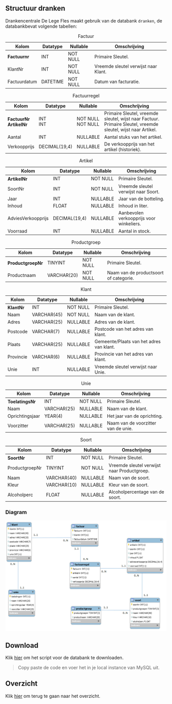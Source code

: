 ## Structuur dranken
Drankencentrale De Lege Fles maakt gebruik van de databank `dranken`, de databankbevat volgende tabellen:
    <table>
        <caption>Factuur</caption>
        <thead>
            <tr>
                <th>Kolom</th>
                <th>Datatype</th>
                <th>Nullable</th>
                <th>Omschrijving</th>
            </tr>
        </thead>
        <tbody>
            <tr>
                <th align="left">Factuurnr</th>
                <td>INT</td>
                <td>NOT NULL</td>
                <td>Primaire Sleutel.</td>
            </tr>
            <tr>
                <td>KlantNr</td>
                <td>INT</td>
                <td>NOT NULL</td>
                <td>Vreemde sleutel verwijst naar Klant.</td>
            </tr>
            <tr>
                <td>Factuurdatum</td>
                <td>DATETIME</td>
                <td>NOT NULL</td>
                <td>Datum van facturatie.</td>
            </tr>
        </tbody>
    </table>
    <table>
        <caption>Factuurregel</caption>
        <thead>
            <tr>
                <th>Kolom</th>
                <th>Datatype</th>
                <th>Nullable</th>
                <th>Omschrijving</th>
            </tr>
        </thead>
        <tbody>
            <tr>
                <th align="left">
                    FactuurNr<br />
                    ArtikelNr
                </th>
                <td>
                    INT<br />
                    INT
                </td>
                <td>
                    NOT NULL<br />
                    NOT NULL
                </td>
                <td>
                    Primaire Sleutel, vreemde sleutel, wijst naar Factuur.<br />
                    Primaire Sleutel, vreemde sleutel, wijst naar Artikel.
                </td>
            </tr>
            <tr>
                <td>Aantal</td>
                <td>INT</td>
                <td>NULLABLE</td>
                <td>Aantal stuks van het artikel.</td>
            </tr>
            <tr>
                <td>Verkoopprijs</td>
                <td>DECIMAL(19,4)</td>
                <td>NULLABLE</td>
                <td>De verkoopprijs van het artikel (historiek).</td>
            </tr>
        </tbody>
    </table>
    <table>
        <caption>Artikel</caption>
        <thead>
            <tr>
                <th>Kolom</th>
                <th>Datatype</th>
                <th>Nullable</th>
                <th>Omschrijving</th>
            </tr>
        </thead>
        <tbody>
            <tr>
                <th align="left">ArtikelNr</th>
                <td>INT</td>
                <td>NOT NULL</td>
                <td>Primaire Sleutel.</td>
            </tr>
            <tr>
                <td>SoortNr</td>
                <td>INT</td>
                <td>NOT NULL</td>
                <td>Vreemde sleutel verwijst naar Soort.</td>
            </tr>
            <tr>
                <td>Jaar</td>
                <td>INT</td>
                <td>NULLABLE</td>
                <td>Jaar van de botteling.</td>
            </tr>
            <tr>
                <td>Inhoud</td>
                <td>FLOAT</td>
                <td>NULLABLE</td>
                <td>Inhoud in liter.</td>
            </tr>
             <tr>
                <td>AdviesVerkoopprijs</td>
                <td>DECIMAL(19,4)</td>
                <td>NULLABLE</td>
                <td>Aanbevolen verkoopprijs voor winkeliers.</td>
            </tr>
            <tr>
                <td>Voorraad</td>
                <td>INT</td>
                <td>NULLABLE</td>
                <td>Aantal in stock.</td>
            </tr>
        </tbody>
    </table>
    <table>
        <caption>Productgroep</caption>
        <thead>
            <tr>
                <th>Kolom</th>
                <th>Datatype</th>
                <th>Nullable</th>
                <th>Omschrijving</th>
            </tr>
        </thead>
        <tbody>
            <tr>
                <th align="left">ProductgroepNr</th>
                <td>TINYINT</td>
                <td>NOT NULL</td>
                <td>Primaire Sleutel.</td>
            </tr>
            <tr>
                <td>Productnaam</td>
                <td>VARCHAR(20)</td>
                <td>NOT NULL</td>
                <td>Naam van de productsoort of categorie.</td>
            </tr>
        </tbody>
    </table>
    <table>
        <caption>Klant</caption>
        <thead>
            <tr>
                <th>Kolom</th>
                <th>Datatype</th>
                <th>Nullable</th>
                <th>Omschrijving</th>
            </tr>
        </thead>
        <tbody>
            <tr>
                <th align="left">KlantNr</th>
                <td>INT</td>
                <td>NOT NULL</td>
                <td>Primaire Sleutel.</td>
            </tr>
            <tr>
                <td>Naam</td>
                <td>VARCHAR(45)</td>
                <td>NOT NULL</td>
                <td>Naam van de klant.</td>
            </tr>
            <tr>
                <td>Adres</td>
                <td>VARCHAR(25)</td>
                <td>NULLABLE</td>
                <td>Adres van de klant.</td>
            </tr>
            <tr>
                <td>Postcode</td>
                <td>VARCHAR(7)</td>
                <td>NULLABLE</td>
                <td>Postcode van het adres van klant.</td>
            </tr>
            <tr>
                <td>Plaats</td>
                <td>VARCHAR(25)</td>
                <td>NULLABLE</td>
                <td>Gemeente/Plaats van het adres van klant.</td>
            </tr>
            <tr>
                <td>Provincie</td>
                <td>VARCHAR(6)</td>
                <td>NULLABLE</td>
                <td>Provincie van het adres van klant.</td>
            </tr>
            <tr>
                <td>Unie</td>
                <td>INT</td>
                <td>NULLABLE</td>
                <td>Vreemde sleutel verwijst naar Unie.</td>
            </tr>
        </tbody>
    </table>
    <table>
        <caption>Unie</caption>
        <thead>
            <tr>
                <th>Kolom</th>
                <th>Datatype</th>
                <th>Nullable</th>
                <th>Omschrijving</th>
            </tr>
        </thead>
        <tbody>
            <tr>
                <th align="left">ToelatingsNr</th>
                <td>INT</td>
                <td>NOT NULL</td>
                <td>Primaire Sleutel.</td>
            </tr>
            <tr>
                <td>Naam</td>
                <td>VARCHAR(25)</td>
                <td>NULLABLE</td>
                <td>Naam van de klant.</td>
            </tr>
            <tr>
                <td>Oprichtingsjaar</td>
                <td>YEAR(4)</td>
                <td>NULLABLE</td>
                <td>Het jaar van de oprichting.</td>
            </tr>
            <tr>
                <td>Voorzitter</td>
                <td>VARCHAR(25)</td>
                <td>NULLABLE</td>
                <td>Naam van de voorzitter van de unie.</td>
            </tr>
        </tbody>
    </table>
        <table>
        <caption>Soort</caption>
        <thead>
            <tr>
                <th>Kolom</th>
                <th>Datatype</th>
                <th>Nullable</th>
                <th>Omschrijving</th>
            </tr>
        </thead>
        <tbody>
            <tr>
                <th align="left">SoortNr</th>
                <td>INT</td>
                <td>NOT NULL</td>
                <td>Primaire Sleutel.</td>
            </tr>
            <tr>
                <td>ProductgroepNr</td>
                <td>TINYINT</td>
                <td>NOT NULL</td>
                <td>Vreemde sleutel verwijst naar Productgroep.</td>
            </tr>
            <tr>
                <td>Naam</td>
                <td>VARCHAR(40)</td>
                <td>NULLABLE</td>
                <td>Naam van de soort.</td>
            </tr>
            <tr>
                <td>Kleur</td>
                <td>VARCHAR(10)</td>
                <td>NULLABLE</td>
                <td>Kleur van de soort.</td>
            </tr>
            <tr>
                <td>Alcoholperc</td>
                <td>FLOAT</td>
                <td>NULLABLE</td>
                <td>Alcoholpercentage van de soort.</td>
            </tr>
        </tbody>
    </table>


### Diagram
<img src="../../images/diagram-dranken.jpg" alt="Diagram dranken.db">

## Download
Klik [hier](https://raw.githubusercontent.com/HOGENT-Databases/DB1-Workshops/master/databases/dranken.sql) om het script voor de databank te downloaden.
> Copy paste de code en voer het in je local instance van MySQL uit.

## Overzicht
Klik [hier](/workshops/06-SQL/exercises.md) om terug te gaan naar het overzicht.

